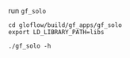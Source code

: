 




run `gf_solo`

```
cd gloflow/build/gf_apps/gf_solo
export LD_LIBRARY_PATH=libs

./gf_solo -h
```